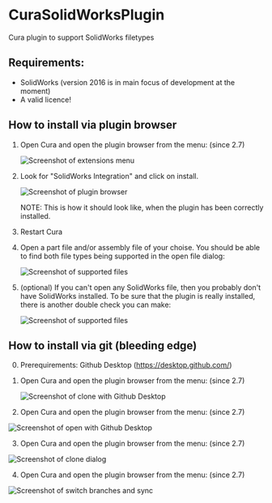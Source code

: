 # CuraSolidWorksPlugin
Cura plugin to support SolidWorks filetypes 

## Requirements:
 * SolidWorks (version 2016 is in main focus of development at the moment)
 * A valid licence!

## How to install via plugin browser

 1. Open Cura and open the plugin browser from the menu: (since 2.7)
    
    ![Screenshot of extensions menu](https://github.com/thopiekar/CuraDassaultSystemesPlugins/blob/doc/PluginBrowserInstallation/OpenPluginBrowser.png?raw=true)
    
 2. Look for "SolidWorks Integration" and click on install.
    
    ![Screenshot of plugin browser](https://github.com/thopiekar/CuraDassaultSystemesPlugins/blob/doc/PluginBrowserInstallation/ChoosePluginInTheBrowser.png?raw=true)
    
    NOTE: This is how it should look like, when the plugin has been correctly installed.
    
 3. Restart Cura
 
 4. Open a part file and/or assembly file of your choise. You should be able to find both file types being supported in the open file dialog:
 
    ![Screenshot of supported files](https://github.com/thopiekar/CuraDassaultSystemesPlugins/blob/doc/PluginBrowserInstallation/OpenFileDialogSupportedFiles.png?raw=true)
    
 5. (optional) If you can't open any SolidWorks file, then you probably don't have SolidWorks installed. To be sure that the plugin is really installed, there is another double check you can make:
 
    ![Screenshot of supported files](https://github.com/thopiekar/CuraDassaultSystemesPlugins/blob/doc/PluginBrowserInstallation/PreferencesListOfPlugins.png?raw=true)
 
 ## How to install via git (bleeding edge)
 
 0. Prerequirements: Github Desktop (https://desktop.github.com/)
 
 1. Open Cura and open the plugin browser from the menu: (since 2.7)
    
    ![Screenshot of clone with Github Desktop](https://github.com/thopiekar/CuraDassaultSystemesPlugins/blob/doc/GitHubDesktopInstall/ManualInstall_CloneWithDesktopApp.png?raw=true)
   
 2. Open Cura and open the plugin browser from the menu: (since 2.7)
    
   ![Screenshot of open with Github Desktop](https://github.com/thopiekar/CuraDassaultSystemesPlugins/blob/doc/GitHubDesktopInstall/ManualInstall_ChromeOpenWithDesktopApp.png?raw=true)

 3. Open Cura and open the plugin browser from the menu: (since 2.7)

![Screenshot of clone dialog](https://github.com/thopiekar/CuraDassaultSystemesPlugins/blob/doc/GitHubDesktopInstall/ManualInstall_CloneToPath.png?raw=true)

 4. Open Cura and open the plugin browser from the menu: (since 2.7)

![Screenshot of switch branches and sync](https://github.com/thopiekar/CuraDassaultSystemesPlugins/blob/doc/GitHubDesktopInstall/ManualInstall_SwitchBranchesAndUpdate.png?raw=true)
